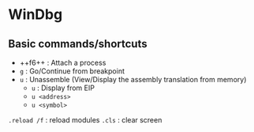 # WinDbg

## Basic commands/shortcuts
* ++f6++ : Attach a process
* `g`  : Go/Continue from breakpoint
* `u` : Unassemble (View/Display the assembly translation from memory)
    * `u` : Display from EIP
    * `u <address>`
    * `u <symbol>`

`.reload /f` : reload modules 
`.cls` : clear screen
